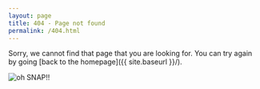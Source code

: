 ```yaml
---
layout: page
title: 404 - Page not found
permalink: /404.html
---
```


Sorry, we cannot find that page that you are looking for. You can try again by going [back to the homepage]({{ site.baseurl }}/).

![oh SNAP!]({{site.baseurl}}/images/404.gif)!
